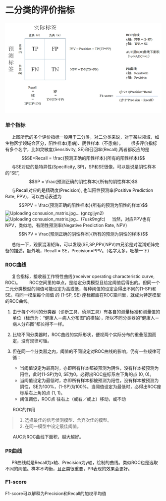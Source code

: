 # 二分类的评价指标
###  ![混淆矩阵](consusion_matrix.jpg)


### 单个指标
&ensp;&ensp;&ensp;上图所示的多个评价指标一般用于二分类，对二分类来说，对于某些领域，如生物医学领域会区分，阳性样本(患病)、阴性样本（不患病）。
&ensp;&ensp;&ensp;很多评价指标有多个名字，比如灵敏度(Sensitivity, SE)和召回率(Recall),两者都反应的是$$SE=Recall = \frac{预测正确的阳性样本}{所有的阳性样本}$$
&ensp;&ensp;&ensp;与SE对应的是特异性(Specificity, SP)，SP和SE很像，可以是说是阴性样本的“SE”,
$$SP = \frac{预测正确的阴性样本}{所有的阴性样本}$$
&ensp;&ensp;&ensp;与Recall对应的是精确度(Precision), 也叫阳性预测率(Positive Prediction Rate, PPV)，可以白话表述为$$PPV = \frac{预测正确的阳性样本}{所有的预测为阳性的样本}$$
![Uploading consusion_matrix.jpg… (gnzgijyn2)]()![Uploading consusion_matrix.jpg… (7usk9ngfc)]()&ensp;&ensp;&ensp;当然，对应PPV也有NPV，类似地，有阴性预测率(Negative Prediction Rate, NPV)$$NPV = \frac{预测正确的阴性样本}{所有的预测为阴性的样本}$$

&ensp;&ensp;&ensp;总结一下，观察混淆矩阵，可以发现(SE,SP,PPV,NPV)四兄弟是对混淆矩阵完备的描述，额外地，Recall = SE，Precision=PPV。（名字太多，吐槽一下）

### ROC曲线
&ensp;&ensp;&ensp;复合指标，接收器工作特性曲线(receiver operating characteristic curve, ROC)。
&ensp;&ensp;&ensp; ROC空间里的单点，是给定分类模型且给定阈值后得出的。但同一个二元分类模型的阈值可能设定为高或低，每种阈值的设定会得出不同的(1-SP)和SE。将同一模型每个阈值 的 (1-SP, SE) 座标都画在ROC空间里，就成为特定模型的ROC曲线。

1. 由于每个不同的分类器（诊断工具、侦测工具）有各自的测量标准和测量值的单位（标示为：“健康人－病人分布图”的横轴），所以不同分类器的“健康人－病人分布图”都长得不一样。

2. 比较不同分类器时，ROC曲线的实际形状，便视两个实际分布的重叠范围而定，没有规律可循。

3. 但在同一个分类器之内，阈值的不同设定对ROC曲线的影响，仍有一些规律可循：

   + 当阈值设定为最高时，亦即所有样本都被预测为阴性，没有样本被预测为阳性，此时(1-SP)为0, SE为0。必得出ROC座标系左下角的点 (0, 0)。
   + 当阈值设定为最低时，亦即所有样本都被预测为阳性，没有样本被预测为阴性，SE为100%，(1-SP)为100%。当阈值设定为最低时，必得出ROC座标系右上角的点 (1, 1)。
   + 阈值调低，ROC点 往右上（或右／或上）移动，或不动
  
&ensp;&ensp;&ensp; ROC的作用
>1. 选择最佳的信号侦测模型、舍弃次佳的模型。 
>2. 在同一模型中设定最佳阈值。

&ensp;&ensp;&ensp; AUC为ROC曲线下面积，越大越好。

### PR曲线
&ensp;&ensp;&ensp;PR曲线就是Recall为x轴、Precision为y轴，绘制的曲线。类似ROC也是选取不同的阈值。样本不均衡，且正类很重要，PR表现的效果会更好。

### F1-score
F1-score可以解释为Precision和Recall的加权平均值